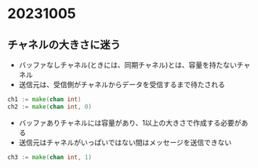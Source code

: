# 20231005

## チャネルの大きさに迷う

- バッファなしチャネル(ときには、同期チャネル)とは、容量を持たないチャネル
- 送信元は、受信側がチャネルからデータを受信するまで待たされる

```go
ch1 := make(chan int)
ch2 := make(chan int, 0)

```

- バッファありチャネルには容量があり、1以上の大きさで作成する必要がある
- 送信元はチャネルがいっぱいではない間はメッセージを送信できない

```go
ch3 := make(chan int, 1)
```
